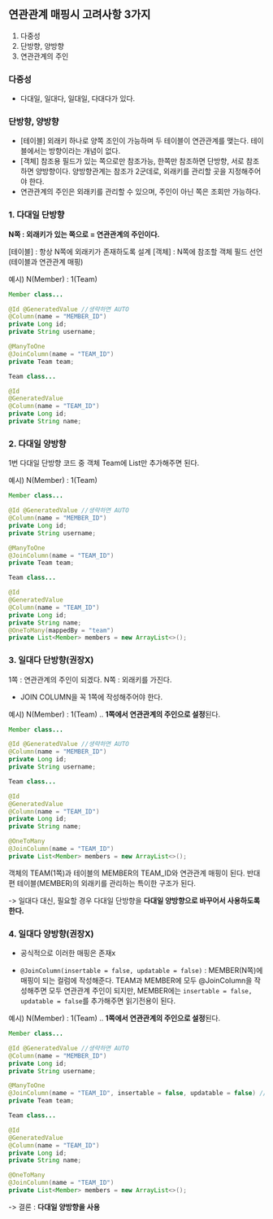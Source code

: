 ## 연관관계 매핑시 고려사항 3가지
1. 다중성
2. 단방향, 양방향
3. 연관관계의 주인


### 다중성
- 다대일, 일대다, 일대일, 다대다가 있다. 

### 단방향, 양방향
- [테이블] 외래키 하나로 양쪽 조인이 가능하며 두 테이블이 연관관계를 맺는다. 테이블에서는 방향이라는 개념이 없다.
- [객체] 참조용 필드가 있는 쪽으로만 참조가능, 한쪽만 참조하면 단방향, 서로 참조하면 양방향이다. 양방향관계는 참조가 2군데로, 외래키를 관리할 곳을 지정해주어야 한다.
- 연관관계의 주인은 외래키를 관리할 수 있으며, 주인이 아닌 쪽은 조회만 가능하다.

### 1. 다대일 단방향
**N쪽 : 외래키가 있는 쪽으로 = 연관관계의 주인이다.**

[테이블] : 항상 N쪽에 외래키가 존재하도록 설계
[객체] : N쪽에 참조할 객체 필드 선언(테이블과 연관관계 매핑)

예시) N(Member) : 1(Team)

```java
Member class...

@Id @GeneratedValue //생략하면 AUTO
@Column(name = "MEMBER_ID")
private Long id;
private String username;

@ManyToOne
@JoinColumn(name = "TEAM_ID")
private Team team;
```

```java
Team class...

@Id
@GeneratedValue
@Column(name = "TEAM_ID")
private Long id;
private String name;
```

### 2. 다대일 양방향
1번 다대일 단방향 코드 중 객체 Team에 List<Member>만 추가해주면 된다.

예시) N(Member) : 1(Team)

```java
Member class...

@Id @GeneratedValue //생략하면 AUTO
@Column(name = "MEMBER_ID")
private Long id;
private String username;

@ManyToOne
@JoinColumn(name = "TEAM_ID")
private Team team;
```

```java
Team class...

@Id
@GeneratedValue
@Column(name = "TEAM_ID")
private Long id;
private String name;
@OneToMany(mappedBy = "team")
private List<Member> members = new ArrayList<>();
```


### 3. 일대다 단방향(권장X)
1쪽 : 연관관계의 주인이 되겠다.
N쪽 : 외래키를 가진다.

- JOIN COLUMN을 꼭 1쪽에 작성해주어야 한다.

예시) N(Member) : 1(Team) .. **1쪽에서 연관관계의 주인으로 설정**된다. 

```java
Member class...

@Id @GeneratedValue //생략하면 AUTO
@Column(name = "MEMBER_ID")
private Long id;
private String username;

```

```java
Team class...

@Id
@GeneratedValue
@Column(name = "TEAM_ID")
private Long id;
private String name;

@OneToMany
@JoinColumn(name = "TEAM_ID")
private List<Member> members = new ArrayList<>();
```

객체의 TEAM(1쪽)과 테이블의 MEMBER의 TEAM_ID와 연관관계 매핑이 된다.
반대편 테이블(MEMBER)의 외래키를 관리하는 특이한 구조가 된다.

-> 일대다 대신, 필요할 경우 다대일 단방향을 **다대일 양방향으로 바꾸어서 사용하도록 한다.**



### 4. 일대다 양방향(권장X)

- 공식적으로 이러한 매핑은 존재x

- `@JoinColumn(insertable = false, updatable = false)` : MEMBER(N쪽)에 매핑이 되는 컬럼에 작성해준다. TEAM과 MEMBER에 모두 @JoinColumn을 작성해주면 모두 연관관계 주인이 되지만, MEMBER에는 `insertable = false, updatable = false`를 추가해주면 읽기전용이 된다.

예시) N(Member) : 1(Team) .. **1쪽에서 연관관계의 주인으로 설정**된다. 

```java
Member class...

@Id @GeneratedValue //생략하면 AUTO
@Column(name = "MEMBER_ID")
private Long id;
private String username;

@ManyToOne
@JoinColumn(name = "TEAM_ID", insertable = false, updatable = false) //읽기전용
private Team team;

```

```java
Team class...

@Id
@GeneratedValue
@Column(name = "TEAM_ID")
private Long id;
private String name;

@OneToMany
@JoinColumn(name = "TEAM_ID")
private List<Member> members = new ArrayList<>();
```


-> 결론 : **다대일 양방향을 사용**